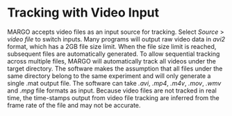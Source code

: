 Tracking with Video Input
=========================

MARGO accepts video files as an input source for tracking. Select
*Source* $>$ *video file* to switch inputs. Many programs will output
raw video data in *avi2* format, which has a 2GB file size limit. When
the file size limit is reached, subsequent files are automatically
generated. To allow sequential tracking across multiple files, MARGO
will automatically track all videos under the target directory. The
software makes the assumption that all files under the same directory
belong to the same experiment and will only generate a single .mat
output file. The software can take *.avi*, *.mp4*, *.m4v*, *.mov*,
*.wmv* and *.mpg* file formats as input. Because video files are not
tracked in real time, the time-stamps output from video file tracking
are inferred from the frame rate of the file and may not be accurate.